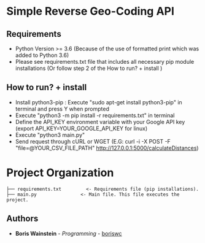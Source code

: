 # Simple Reverse Geo-Coding API

## Requirements

* Python Version >= 3.6 (Because of the use of formatted print which was added to Python 3.6)
* Please see requirements.txt file that includes all necessary pip module installations (Or follow step 2 of the How to run? + install )

## How to run? + install
* Install python3-pip : Execute "sudo apt-get install python3-pip" in terminal and press Y when prompted
* Execute "python3 -m pip install -r requirements.txt" in terminal
* Define the API_KEY environment variable with your Google API key  (export API_KEY=YOUR_GOOGLE_API_KEY for linux)
* Execute "python3 main.py"
* Send request through cURL or WGET (E.G: curl -i -X POST -F "file=@YOUR_CSV_FILE_PATH" http://127.0.0.1:5000/calculateDistances)

# Project Organization

    ├── requirements.txt         <- Requirements file (pip installations).
    ├── main.py                <- Main file. This file executes the project.

## Authors

* **Boris Wainstein** - *Programming* - [boriswc](https://github.com/boriswc)
